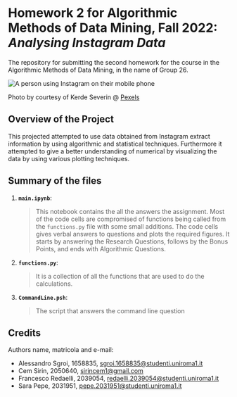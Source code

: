 # Homework 2 for Algorithmic Methods of Data Mining, Fall 2022: *Analysing Instagram Data*
The repository for submitting the second homework for the course in the Algorithmic Methods of Data Mining, in the name of Group 26.


![A person using Instagram on their mobile phone](https://images.pexels.com/photos/1542252/pexels-photo-1542252.jpeg?auto=compress&cs=tinysrgb&w=300&h=375&dpr=2)

Photo by courtesy of Kerde Severin @ [Pexels](https://www.pexels.com/@kseverin/)


## Overview of the Project
This projected attempted to use data obtained from Instagram extract information by using algorithmic and statistical techniques. Furthermore it attempted to give a better understanding of numerical by visualizing the data by using various plotting techniques.

## Summary of the files
1. __`main.ipynb`__: 
	> This notebook contains the all the answers the assignment. Most of the code cells are compromised of functions being called from the `functions.py` file with some small additions. The code cells gives verbal answers to questions and plots the required figures. It starts by answering the Research Questions, follows by the Bonus Points, and ends with Algorithmic Questions.

2. __`functions.py`__: 
	> It is a collection of all the functions that are used to do the calculations.

3. __`CommandLine.psh`__: 
	> The script that answers the command line question

## Credits
Authors name, matricola and e-mail:
* Alessandro Sgroi, 1658835, sgroi.1658835@studenti.uniroma1.it
* Cem Sirin, 2050640, sirincem1@gmail.com
* Francesco Redaelli, 2039054, redaelli.2039054@studenti.uniroma1.it
* Sara Pepe, 2031951, pepe.2031951@studenti.uniroma1.it
